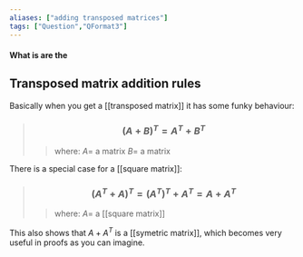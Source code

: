 ```yaml
---
aliases: ["adding transposed matrices"]
tags: ["Question","QFormat3"]
---
```


#### What is are the
## Transposed matrix addition rules
Basically when you get a [[transposed matrix]] it has some funky behaviour:

> ### $$ (A+B)^{T} = A^{T} + B^{T} $$ 
>> where:
>> $A=$ a matrix 
>> $B=$ a matrix

There is a special case for a [[square matrix]]:

> ### $$ (A^{T} + A)^{T} = (A^{T})^{T} + A^{T} = A+A^{T} $$ 
>> where:
>> $A=$ a [[square matrix]]

This also shows that $A+A^{T}$ is a [[symetric matrix]], which becomes very useful in proofs as you can imagine.
